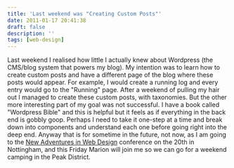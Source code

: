 ```yaml
---
title: 'Last weekend was "Creating Custom Posts"'
date: 2011-01-17 20:41:38
draft: false
description: ''
tags: [web-design]
---
```


Last weekend I realised how little I actually knew about Wordpress (the CMS/blog system that powers my blog). My intention was to learn how to create custom posts and have a different page of the blog where these posts would appear. For example, I would create a running log and every entry would go to the "Running" page. After a weekend of pulling my hair out I managed to create these custom posts, with taxonomies. But the other more interesting part of my goal was not successful. I have a book called "Wordpress Bible" and this is helpful but it feels as if everything in the back end is gobbly goop. Perhaps I need to take it one-step at a time and break down into components and understand each one before going right into the deep end. Anyway that is for sometime in the future, not now, as I am going to the [New Adventures in Web Design](http://newadventuresconf.com/) conference on the 20th in Nottingham, and this Friday Marion will join me so we can go for a weekend camping in the Peak District.